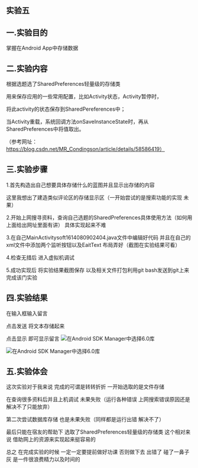## 实验五

## 一.实验目的

掌握在Android App中存储数据

## 二.实验内容

根据选题选了SharedPreferences轻量级的存储类

用来保存应用的一些常用配置，比如Activity状态，Activity暂停时，

将此activity的状态保存到SharedPereferences中；

当Activity重载，系统回调方法onSaveInstanceState时，再从SharedPreferences中将值取出。 

（参考网址：https://blog.csdn.net/MR_Condingson/article/details/58586419）

## 三.实验步骤
 
 1.首先构造出自己想要具体存储什么的蓝图并且显示出存储的内容
 
  这里我想出了建造类似评论区的存储显示区（一开始尝试的是搜索功能的实现 未果）
  
 2.开始上网搜寻资料，查询自己选题的SharedPreferences具体使用方法（如何用 上面给出网址里面有讲） 具体实现起来不难
 
 3.在自己MainActivitysoft1614080902404.java文件中编辑好代码 并且在自己的xml文件中添加两个监听按钮以及EaitText 布局弄好（截图在实验结果可看）
 
 4.检查无措后 进入虚拟机调试 
 
 5.成功实现后 将实验结果截图保存 以及相关文件打包利用git bash发送到git上来完成该门实验
 
 ## 四.实验结果
 
 在输入框输入留言
 
 点击发送 将文本存储起来 
 
 点击显示 即可显示留言
 ![在Android SDK Manager中选择6.0库](https://github.com/Beinglzb/android-labs-2018/blob/master/soft1614080902404/main/%E5%AE%9E%E9%AA%8C%E4%BA%941.png)
 
 ![在Android SDK Manager中选择6.0库](https://github.com/Beinglzb/android-labs-2018/blob/master/soft1614080902404/main/%E5%AE%9E%E9%AA%8C%E4%BA%943.png)
 
 ## 五.实验体会
   
   这次实验对于我来说 完成的可谓是转转折折 一开始选取的是文件存储 
   
   在查询很多资料后并且上机调试 未果失败（运行各种错误 上网搜索错误原因还是解决不了只能放弃）
   
   第二次尝试数据库存储 也是未果失败（同样都是运行出错 解决不了）
   
   最后只能在宿友的帮助下 选取了SharedPreferences轻量级的存储类 这个相对来说 借助网上的资源来实现起来挺容易的 
   
   总之 在完成实验的时候 一定一定要提前做好功课 否则做下去 出错了 碰了一鼻子灰 是一件很浪费精力以及时间的
